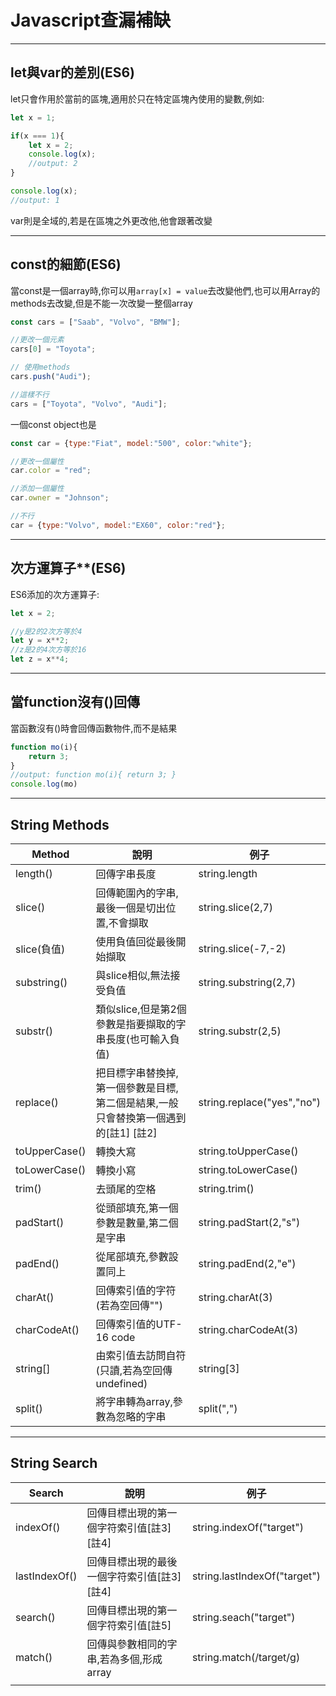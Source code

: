 # Javascript查漏補缺

---

## let與var的差別(ES6)

let只會作用於當前的區塊,適用於只在特定區塊內使用的變數,例如:

```javascript
let x = 1;

if(x === 1){
    let x = 2;
    console.log(x);
    //output: 2
}

console.log(x);
//output: 1
```

var則是全域的,若是在區塊之外更改他,他會跟著改變

---

## const的細節(ES6)

當const是一個array時,你可以用`array[x] = value`去改變他們,也可以用Array的methods去改變,但是不能一次改變一整個array

```javascript
const cars = ["Saab", "Volvo", "BMW"];

//更改一個元素
cars[0] = "Toyota";

// 使用methods
cars.push("Audi");

//這樣不行
cars = ["Toyota", "Volvo", "Audi"];
```

一個const object也是

```javascript
const car = {type:"Fiat", model:"500", color:"white"};

//更改一個屬性
car.color = "red";

//添加一個屬性
car.owner = "Johnson";

//不行
car = {type:"Volvo", model:"EX60", color:"red"};
```

---

## 次方運算子**(ES6)

ES6添加的次方運算子:

```javascript
let x = 2;

//y是2的2次方等於4
let y = x**2;
//z是2的4次方等於16
let z = x**4;
```

---

## 當function沒有()回傳

當函數沒有()時會回傳函數物件,而不是結果

```javascript
function mo(i){
    return 3;
}
//output: function mo(i){ return 3; }
console.log(mo)
```

---

## String Methods

| Method        | 說明                                                         | 例子                       |
| ------------- | ------------------------------------------------------------ | -------------------------- |
| length()      | 回傳字串長度                                                 | string.length              |
| slice()       | 回傳範圍內的字串,最後一個是切出位置,不會擷取                 | string.slice(2,7)          |
| slice(負值)   | 使用負值回從最後開始擷取                                     | string.slice(-7,-2)        |
| substring()   | 與slice相似,無法接受負值                                     | string.substring(2,7)      |
| substr()      | 類似slice,但是第2個參數是指要擷取的字串長度(也可輸入負值)    | string.substr(2,5)         |
| replace()     | 把目標字串替換掉,第一個參數是目標,第二個是結果,一般只會替換第一個遇到的[註1] [註2] | string.replace("yes","no") |
| toUpperCase() | 轉換大寫                                                     | string.toUpperCase()       |
| toLowerCase() | 轉換小寫                                                     | string.toLowerCase()       |
| trim()        | 去頭尾的空格                                                 | string.trim()              |
| padStart()    | 從頭部填充,第一個參數是數量,第二個是字串                     | string.padStart(2,"s")     |
| padEnd()      | 從尾部填充,參數設置同上                                      | string.padEnd(2,"e")       |
| charAt()      | 回傳索引值的字符(若為空回傳"")                               | string.charAt(3)           |
| charCodeAt()  | 回傳索引值的UTF-16 code                                      | string.charCodeAt(3)       |
| string[]      | 由索引值去訪問自符(只讀,若為空回傳undefined)                 | string[3]                  |
| split()       | 將字串轉為array,參數為忽略的字串                             | split(",")                 |

[^註1]: 正則表達式 : 在/STRING/i中,大小寫會被視為相同
[^註2]: 正則表達式 : 若要替換所有目標,可用/string/g

---

## String Search

| Search        | 說明                                        | 例子                         |
| ------------- | ------------------------------------------- | ---------------------------- |
| indexOf()     | 回傳目標出現的第一個字符索引值[註3] [註4]   | string.indexOf("target")     |
| lastIndexOf() | 回傳目標出現的最後一個字符索引值[註3] [註4] | string.lastIndexOf("target") |
| search()      | 回傳目標出現的第一個字符索引值[註5]         | string.seach("target")       |
| match()       | 回傳與參數相同的字串,若為多個,形成array     | string.match(/target/g)      |
|               |                                             |                              |

[^註3]: 若沒找到,回傳-1
[^註4]: 都能接受從哪裡開始搜索,由第二個參數填入
[^註5]: search()無法選擇從哪裡搜索,indexOf()不能用正則表達式

